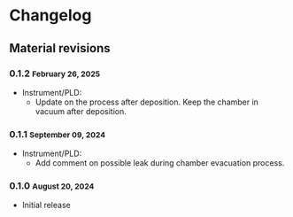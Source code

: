 # Changelog

## Material revisions

### 0.1.2 <small>February 26, 2025</small>

- Instrument/PLD:
  - Update on the process after deposition. Keep the chamber in vacuum after deposition.

### 0.1.1 <small>September 09, 2024</small>

- Instrument/PLD:
  - Add comment on possible leak during chamber evacuation process.

### 0.1.0 <small>August 20, 2024</small>

- Initial release


